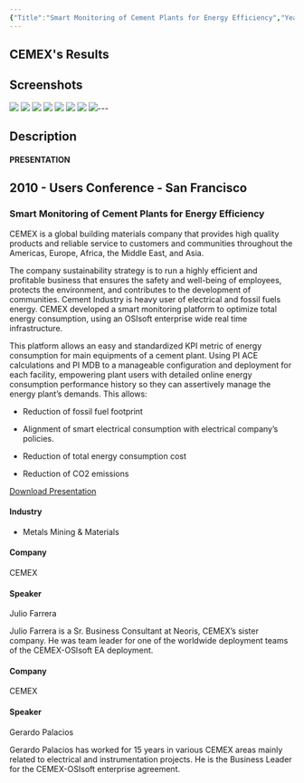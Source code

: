 ```yaml
---
{"Title":"Smart Monitoring of Cement Plants for Energy Efficiency","Year":2010,"Industry":"Metals Mining & Materials","URL":"https://resources.osisoft.com/presentations/smart-monitoring-of-cement-plants-for-energy-efficiency/","PDF":"https://cdn.osisoft.com/corp/en/media/presentations/2010/UsersConference2010/PDF/UC2010_BRS1700_CEMEX_Farrera_Palacios.pdf","Company":"CEMEX","Keywords":["Cement"],"dg-publish":true,"permalink":"/aveva/customer-stories/2010/2010-cemex-smart-monitoring-of-cement-plants-for-energy-efficiency/","dgPassFrontmatter":true}
---
```


## CEMEX's Results

## Screenshots
![](https://i.imgur.com/y3Mr3N5.png)
![](https://i.imgur.com/qzxDsZE.png)
![](https://i.imgur.com/Pi86UfW.png)
![](https://i.imgur.com/Cs4olPF.png)
![](https://i.imgur.com/3jSB29Y.png)
![](https://i.imgur.com/d4Klesn.png)
![](https://i.imgur.com/dKqFTlo.png)
![](https://i.imgur.com/4TuiaoC.png)---
## Description


#### PRESENTATION

## 2010 - Users Conference - San Francisco

### Smart Monitoring of Cement Plants for Energy Efficiency

CEMEX is a global building materials company that provides high quality products and reliable service to customers and communities throughout the Americas, Europe, Africa, the Middle East, and Asia.

The company sustainability strategy is to run a highly efficient and profitable business that ensures the safety and well-being of employees, protects the environment, and contributes to the development of communities. Cement Industry is heavy user of electrical and fossil fuels energy. CEMEX developed a smart monitoring platform to optimize total energy consumption, using an OSIsoft enterprise wide real time infrastructure.

This platform allows an easy and standardized KPI metric of energy consumption for main equipments of a cement plant. Using PI ACE calculations and PI MDB to a manageable configuration and deployment for each facility, empowering plant users with detailed online energy consumption performance history so they can assertively manage the energy plant’s demands. This allows:

- Reduction of fossil fuel footprint

- Alignment of smart electrical consumption with electrical company’s policies.

- Reduction of total energy consumption cost

- Reduction of CO2 emissions

[Download Presentation](https://cdn.osisoft.com/corp/en/media/presentations/2010/UsersConference2010/PDF/UC2010_BRS1700_CEMEX_Farrera_Palacios.pdf)

#### Industry

- Metals Mining & Materials

#### Company

CEMEX

#### Speaker

Julio Farrera

Julio Farrera is a Sr. Business Consultant at Neoris, CEMEX’s sister company. He was team leader for one of the worldwide deployment teams of the CEMEX-OSIsoft EA deployment.

#### Company

CEMEX

#### Speaker

Gerardo Palacios

Gerardo Palacios has worked for 15 years in various CEMEX areas mainly related to electrical and instrumentation projects. He is the Business Leader for the CEMEX-OSIsoft enterprise agreement.